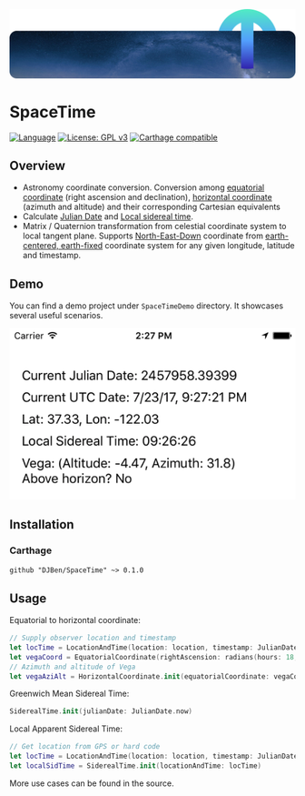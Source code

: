 ![Header](https://github.com/DJBen/SpaceTime/raw/master/External%20Assets/T-Blue.png)

# SpaceTime

[![Language](https://img.shields.io/badge/Swift-4.0-orange.svg?style=flat)](https://swift.org)
[![License: GPL v3](https://img.shields.io/badge/License-GPL%20v3-blue.svg)](https://www.gnu.org/licenses/gpl-3.0)
[![Carthage compatible](https://img.shields.io/badge/Carthage-compatible-4BC51D.svg?style=flat)](https://github.com/Carthage/Carthage)

## Overview

- Astronomy coordinate conversion. Conversion among [equatorial coordinate](https://en.wikipedia.org/wiki/Equatorial_coordinate_system) (right ascension and declination), [horizontal coordinate](https://en.wikipedia.org/wiki/Horizontal_coordinate_system) (azimuth and altitude) and their corresponding Cartesian equivalents
- Calculate [Julian Date](https://en.wikipedia.org/wiki/Julian_day) and [Local sidereal time](https://en.wikipedia.org/wiki/Sidereal_time).
- Matrix / Quaternion transformation from celestial coordinate system to local tangent plane. Supports [North-East-Down](https://en.wikipedia.org/wiki/North_east_down) coordinate from [earth-centered, earth-fixed](https://en.wikipedia.org/wiki/ECEF) coordinate system for any given longitude, latitude and timestamp.

## Demo
You can find a demo project under `SpaceTimeDemo` directory.
It showcases several useful scenarios.

![Screenshot](https://github.com/DJBen/SpaceTime/raw/master/External%20Assets/Screenshot.png)

## Installation

### Carthage

    github "DJBen/SpaceTime" ~> 0.1.0

## Usage
Equatorial to horizontal coordinate:
```swift
// Supply observer location and timestamp
let locTime = LocationAndTime(location: location, timestamp: JulianDate.now)
let vegaCoord = EquatorialCoordinate(rightAscension: radians(hours: 18, minutes: 36, seconds: 56.33635), declination: radians(degrees: 38, minutes: 47, seconds: 1.2802), distance: 1)
// Azimuth and altitude of Vega
let vegaAziAlt = HorizontalCoordinate.init(equatorialCoordinate: vegaCoord, observerInfo: locTime)
```
Greenwich Mean Sidereal Time:
```swift
SiderealTime.init(julianDate: JulianDate.now)
```
Local Apparent Sidereal Time:
```swift
// Get location from GPS or hard code
let locTime = LocationAndTime(location: location, timestamp: JulianDate.now)
let localSidTime = SiderealTime.init(locationAndTime: locTime)
```
More use cases can be found in the source.
